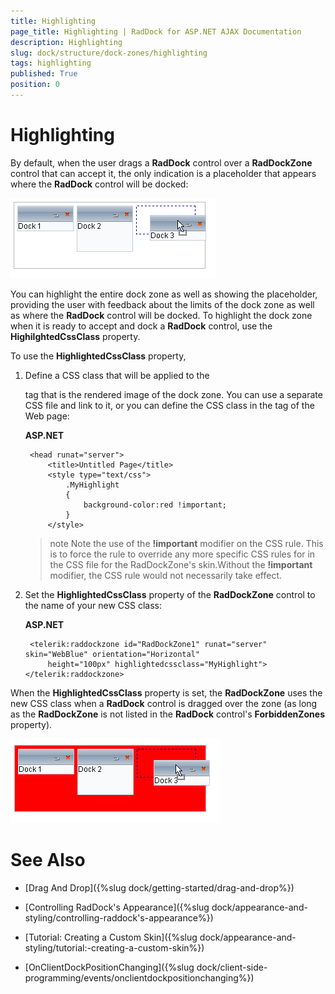 ```yaml
---
title: Highlighting
page_title: Highlighting | RadDock for ASP.NET AJAX Documentation
description: Highlighting
slug: dock/structure/dock-zones/highlighting
tags: highlighting
published: True
position: 0
---
```


# Highlighting





By default, when the user drags a **RadDock** control over a **RadDockZone** control that can accept it, the only indication is a placeholder that appears where the **RadDock** control will be docked:


![](images/dock-placeholderwebblue.png)

You can highlight the entire dock zone as well as showing the placeholder, providing the user with feedback about the limits of the dock zone as well as where the **RadDock** control will be docked. To highlight the dock zone when it is ready to accept and dock a **RadDock** control, use the **HighilghtedCssClass** property.

To use the **HighlightedCssClass** property,

1. Define a CSS class that will be applied to the <div> tag that is the rendered image of the dock zone. You can use a separate CSS file and link to it, or you can define the CSS class in the <head> tag of the Web page:

	__ASP.NET__

		<head runat="server">
		    <title>Untitled Page</title>
		    <style type="text/css">     
		        .MyHighlight     
		        {       
		            background-color:red !important;     
		        }    
		    </style>
	</head>




	>note Note the use of the **!important** modifier on the CSS rule. This is to force the rule to override any more specific CSS rules for in the CSS file for the RadDockZone's skin.Without the **!important** modifier, the CSS rule would not necessarily take effect.
	


1. Set the **HighlightedCssClass** property of the **RadDockZone** control to the name of your new CSS class:

	__ASP.NET__

		<telerik:raddockzone id="RadDockZone1" runat="server" skin="WebBlue" orientation="Horizontal"
	        height="100px" highlightedcssclass="MyHighlight"></telerik:raddockzone>




When the **HighlightedCssClass** property is set, the **RadDockZone** uses the new CSS class when a **RadDock** control is dragged over the zone (as long as the **RadDockZone** is not listed in the **RadDock** control's **ForbiddenZones** property).


![](images/dock-highlightclass.png)

# See Also

 * [Drag And Drop]({%slug dock/getting-started/drag-and-drop%})

 * [Controlling RadDock's Appearance]({%slug dock/appearance-and-styling/controlling-raddock's-appearance%})

 * [Tutorial: Creating a Custom Skin]({%slug dock/appearance-and-styling/tutorial:-creating-a-custom-skin%})

 * [OnClientDockPositionChanging]({%slug dock/client-side-programming/events/onclientdockpositionchanging%})
